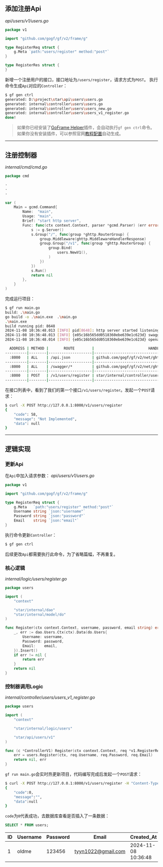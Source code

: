 ## 添加注册Api
*api/users/v1/users.go*
```go
package v1

import "github.com/gogf/gf/v2/frame/g"

type RegisterReq struct {
	g.Meta `path:"users/register" method:"post"`
}

type RegisterRes struct {
}
```
新增一个注册用户的接口，接口地址为`/users/register`，请求方式为`POST`。
执行命令生成`Api`对应的`Controller`：
```bash
$ gf gen ctrl
generated: D:\project\star\api\users\users.go
generated: internal\controller\users\users.go
generated: internal\controller\users\users_new.go
generated: internal\controller\users\users_v1_register.go
done!
```

> 如果你已经安装了[GoFrame Helper](https://plugins.jetbrains.com/plugin/23324-goframe-helper)插件，会自动执行`gf gen ctrl`命令。如果你没有安装插件，可以参照官网[教程配置](https://goframe.org/docs/cli/gen-ctrl#%E8%87%AA%E5%8A%A8%E6%A8%A1%E5%BC%8F%E6%8E%A8%E8%8D%90)自动生成。

---

## 注册控制器
*internal/cmd/cmd.go*
```go
package cmd

·
·
·

var (
	Main = gcmd.Command{
		Name:  "main",
		Usage: "main",
		Brief: "start http server",
		Func: func(ctx context.Context, parser *gcmd.Parser) (err error) {
			s := g.Server()
			s.Group("/", func(group *ghttp.RouterGroup) {
				group.Middleware(ghttp.MiddlewareHandlerResponse)
				group.Group("/v1", func(group *ghttp.RouterGroup) {
					group.Bind(
						users.NewV1(),
					)
				})
			})
			s.Run()
			return nil
		},
	}
)
```
完成运行项目：
```bash
$ gf run main.go
build: .\main.go
go build -o .\main.exe  .\main.go
.\main.exe 
build running pid: 8648
2024-11-08 10:36:48.013 [INFO] pid[8648]: http server started listening on [:8000]
2024-11-08 10:36:48.013 [INFO] {e05c16b565dd0518360ebe639e1c623d} swagger ui is serving at address: http://127.0.0.1:8000/swagger/
2024-11-08 10:36:48.014 [INFO] {e05c16b565dd0518360ebe639e1c623d} openapi specification is serving at address: http://127.0.0.1:8000/api.json

  ADDRESS | METHOD |       ROUTE        |                         HANDLER                         |           MIDDLEWARE
----------|--------|--------------------|---------------------------------------------------------|----------------------------------
  :8000   | ALL    | /api.json          | github.com/gogf/gf/v2/net/ghttp.(*Server).openapiSpec   |
----------|--------|--------------------|---------------------------------------------------------|----------------------------------
  :8000   | ALL    | /swagger/*         | github.com/gogf/gf/v2/net/ghttp.(*Server).swaggerUI     | HOOK_BEFORE_SERVE
----------|--------|--------------------|---------------------------------------------------------|----------------------------------
  :8000   | POST   | /v1/users/register | star/internal/controller/users.(*ControllerV1).Register | ghttp.MiddlewareHandlerResponse
----------|--------|--------------------|---------------------------------------------------------|----------------------------------
```
在接口列表中，看到了我们的第一个接口`/v1/users/register`。发起一个`POST`请求：
```bash
$ curl -X POST http://127.0.0.1:8000/v1/users/register
{
    "code": 58,
    "message": "Not Implemented",
    "data": null
}
```

--- 

## 逻辑实现

### 更新Api
在`Api`中加入请求参数：
*api/users/v1/users.go*
```go
package v1

import "github.com/gogf/gf/v2/frame/g"

type RegisterReq struct {
	g.Meta   `path:"users/register" method:"post"`
	Username string `json:"username"`
	Password string `json:"password"`
	Email    string `json:"email"`
}
```
执行命令更新`Controller`：
```bash
$ gf gen ctrl
```
后续更改`Api`都需要执行此命令，为了省略篇幅，不再重复。

### 核心逻辑
*internal/logic/users/register.go*
```go
package users

import (
	"context"

	"star/internal/dao"
	"star/internal/model/do"
)

func Register(ctx context.Context, username, password, email string) error {
	_, err := dao.Users.Ctx(ctx).Data(do.Users{
		Username: username,
		Password: password,
		Email:    email,
	}).Insert()
	if err != nil {
		return err
	}
	return nil
}
```

### 控制器调用Logic
*internal/controller/users/users_v1_register.go*
```go
package users

import (
	"context"

	"star/internal/logic/users"

	"star/api/users/v1"
)

func (c *ControllerV1) Register(ctx context.Context, req *v1.RegisterReq) (res *v1.RegisterRes, err error) {
	err = users.Register(ctx, req.Username, req.Password, req.Email)
	return nil, err
}
```
`gf run main.go`会实时热更新项目，代码编写完成后发起一个`POST`请求：
```bash
$ curl -X POST http://127.0.0.1:8000/v1/users/register -H "Content-Type: application/json" -d "{\"username\":\"oldme\", \"password\":\"123456\", \"email\":\"tyyn1022@gmail.com\"}"
{
    "code":0,
    "message":"",
    "data":null
}
```
`code`为`0`代表成功，去数据库查看是否插入了一条数据：
```sql
SELECT * FROM users;
```
| ID | Username | Password | Email              | Created_At          | Updated_At          |
|----|----------|----------|--------------------|---------------------|---------------------|
| 1  | oldme    | 123456   | tyyn1022@gmail.com | 2024-11-08 10:36:48 | 2024-11-08 10:36:48 |
